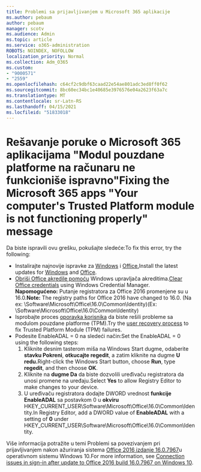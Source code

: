 ```yaml
---
title: Problemi sa prijavljivanjem u Microsoft 365 aplikacije
ms.author: pebaum
author: pebaum
manager: scotv
ms.audience: Admin
ms.topic: article
ms.service: o365-administration
ROBOTS: NOINDEX, NOFOLLOW
localization_priority: Normal
ms.collection: Adm_O365
ms.custom:
- "9000571"
- "2559"
ms.openlocfilehash: c64cf2c9dbf63caad22e54ae801adc3ed8ff0f62
ms.sourcegitcommit: 8bc60ec34bc1e40685e3976576e04a2623f63a7c
ms.translationtype: MT
ms.contentlocale: sr-Latn-RS
ms.lasthandoff: 04/15/2021
ms.locfileid: "51833018"
---
```

# <a name="fixing-the-microsoft-365-apps-your-computers-trusted-platform-module-is-not-functioning-properly-message"></a><span data-ttu-id="233c9-102">Rešavanje poruke o Microsoft 365 aplikacijama "Modul pouzdane platforme na računaru ne funkcioniše ispravno"</span><span class="sxs-lookup"><span data-stu-id="233c9-102">Fixing the Microsoft 365 apps "Your computer's Trusted Platform module is not functioning properly" message</span></span>

<span data-ttu-id="233c9-103">Da biste ispravili ovu grešku, pokušajte sledeće:</span><span class="sxs-lookup"><span data-stu-id="233c9-103">To fix this error, try the following:</span></span>

- <span data-ttu-id="233c9-104">Instalirajte najnovije ispravke za [Windows](https://support.microsoft.com/help/4027667/windows-10-update) i [Office.](https://support.office.com/article/update-office-and-your-computer-with-microsoft-update-2ab296f3-7f03-43a2-8e50-46de917611c5)</span><span class="sxs-lookup"><span data-stu-id="233c9-104">Install the latest updates for [Windows](https://support.microsoft.com/help/4027667/windows-10-update) and [Office](https://support.office.com/article/update-office-and-your-computer-with-microsoft-update-2ab296f3-7f03-43a2-8e50-46de917611c5).</span></span>
- <span data-ttu-id="233c9-105">[Obriši Office akredile pomoću](https://docs.microsoft.com/office/troubleshoot/office-suite-issues/another-account-already-signed-in#step-4-clear-cached-credentials-on-the-computer) Windows upravljača akreditima.</span><span class="sxs-lookup"><span data-stu-id="233c9-105">[Clear Office credentials](https://docs.microsoft.com/office/troubleshoot/office-suite-issues/another-account-already-signed-in#step-4-clear-cached-credentials-on-the-computer) using Windows Credential Manager.</span></span><br/>
    <span data-ttu-id="233c9-106">**Napomogućeno:** Putanje registratora za Office 2016 promenjene su u 16.0.</span><span class="sxs-lookup"><span data-stu-id="233c9-106">**Note:** The registry paths for Office 2016 have changed to 16.0.</span></span> <span data-ttu-id="233c9-107">(Na ex: \Software\Microsoft\Office\16.0\Common\Identity\)</span><span class="sxs-lookup"><span data-stu-id="233c9-107">(Ex: \Software\Microsoft\Office\16.0\Common\Identity\)</span></span>
- <span data-ttu-id="233c9-108">Isprobajte proces [oporavka korisnika](https://docs.microsoft.com/office365/troubleshoot/administration/connection-issue-when-sign-in-office-2016#symptom-2) da biste rešili probleme sa modulom pouzdane platforme (TPM).</span><span class="sxs-lookup"><span data-stu-id="233c9-108">Try the [user recovery process](https://docs.microsoft.com/office365/troubleshoot/administration/connection-issue-when-sign-in-office-2016#symptom-2) to fix Trusted Platform Module (TPM) failures.</span></span>
- <span data-ttu-id="233c9-109">Podesite EnableADAL = 0 na sledeći način:</span><span class="sxs-lookup"><span data-stu-id="233c9-109">Set the EnableADAL = 0 using the following steps:</span></span>  
    1. <span data-ttu-id="233c9-110">Kliknite desnim tasterom miša na Windows Start dugme, odaberite **stavku Pokreni**, **otkucajte regedit**, a zatim kliknite na dugme **U redu.**</span><span class="sxs-lookup"><span data-stu-id="233c9-110">Right-click the Windows Start button, choose **Run**, type **regedit**, and then choose **OK**.</span></span>
    2. <span data-ttu-id="233c9-111">Kliknite na **dugme Da** da biste dozvolili uređivaču registratora da unosi promene na uređaju.</span><span class="sxs-lookup"><span data-stu-id="233c9-111">Select **Yes** to allow Registry Editor to make changes to your device.</span></span>
    3. <span data-ttu-id="233c9-112">U uređivaču registratora dodajte DWORD vrednost **funkcije EnableADAL** sa postavkom 0 u **okviru** HKEY_CURRENT_USER\Software\Microsoft\Office\16.0\Common\Identity.</span><span class="sxs-lookup"><span data-stu-id="233c9-112">In Registry Editor, add a DWORD value of **EnableADAL** with a setting of **0** under HKEY_CURRENT_USER\Software\Microsoft\Office\16.0\Common\Identity.</span></span>

<span data-ttu-id="233c9-113">Više informacija potražite u temi Problemi sa povezivanjem pri prijavljivanjem nakon ažuriranja sistema [Office 2016 izdanje 16.0.7967](https://docs.microsoft.com/office365/troubleshoot/administration/connection-issue-when-sign-in-office-2016)u operativnom sistemu Windows 10.</span><span class="sxs-lookup"><span data-stu-id="233c9-113">For more information, see [Connection issues in sign-in after update to Office 2016 build 16.0.7967 on Windows 10](https://docs.microsoft.com/office365/troubleshoot/administration/connection-issue-when-sign-in-office-2016).</span></span>